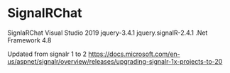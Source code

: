 # SignalRChat
SignlaRChat
Visual Studio 2019
jquery-3.4.1
jquery.signalR-2.4.1
.Net Framework 4.8

Updated from signalr 1 to 2
https://docs.microsoft.com/en-us/aspnet/signalr/overview/releases/upgrading-signalr-1x-projects-to-20
